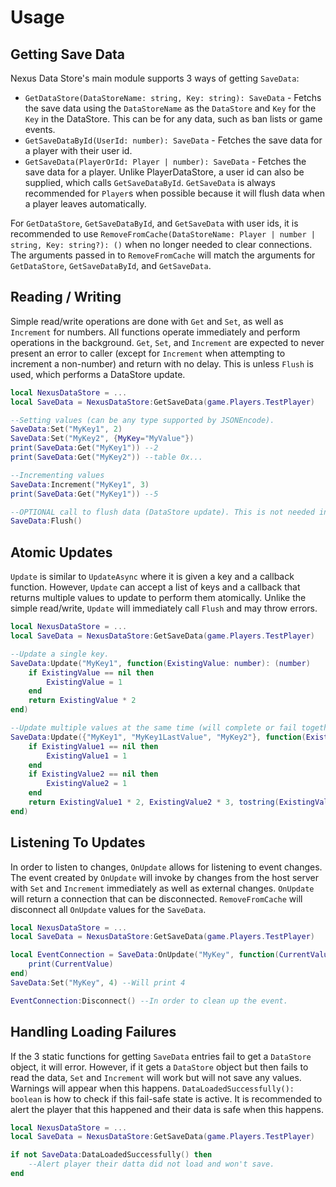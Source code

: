 # Usage
## Getting Save Data
Nexus Data Store's main module supports 3 ways of getting `SaveData`:
- `GetDataStore(DataStoreName: string, Key: string): SaveData` - Fetchs
  the save data using the `DataStoreName` as the `DataStore` and `Key`
  for the `Key` in the DataStore. This can be for any data, such
  as ban lists or game events.
- `GetSaveDataById(UserId: number): SaveData` - Fetches the save data
  for a player with their user id.
- `GetSaveData(PlayerOrId: Player | number): SaveData` - Fetches the
  save data for a player. Unlike PlayerDataStore, a user id can also
  be supplied, which calls `GetSaveDataById`. `GetSaveData` is always
  recommended for `Player`s when possible because it will flush data
  when a player leaves automatically.

For `GetDataStore`, `GetSaveDataById`, and `GetSaveData` with user ids,
it is recommended to use `RemoveFromCache(DataStoreName: Player | number | string, Key: string?): ()`
when no longer needed to clear connections. The arguments passed in to
`RemoveFromCache` will match the arguments for `GetDataStore`, `GetSaveDataById`,
and `GetSaveData`.

## Reading / Writing
Simple read/write operations are done with `Get` and `Set`, as well as
`Increment` for numbers. All functions operate immediately and perform
operations in the background. `Get`, `Set`, and `Increment` are expected
to never present an error to caller (except for `Increment` when attempting
to increment a non-number) and return with no delay. This is unless `Flush`
is used, which performs a DataStore update.

```lua
local NexusDataStore = ...
local SaveData = NexusDataStore:GetSaveData(game.Players.TestPlayer)

--Setting values (can be any type supported by JSONEncode).
SaveData:Set("MyKey1", 2)
SaveData:Set("MyKey2", {MyKey="MyValue"})
print(SaveData:Get("MyKey1")) --2
print(SaveData:Get("MyKey2")) --table 0x...

--Incrementing values
SaveData:Increment("MyKey1", 3)
print(SaveData:Get("MyKey1")) --5

--OPTIONAL call to flush data (DataStore update). This is not needed in most cases and can throw errors.
SaveData:Flush()
```

## Atomic Updates
`Update` is similar to `UpdateAsync` where it is given a key and a callback
function. However, `Update` can accept a list of keys and a callback that
returns multiple values to update to perform them atomically. Unlike the
simple read/write, `Update` will immediately call `Flush` and may throw errors.

```lua
local NexusDataStore = ...
local SaveData = NexusDataStore:GetSaveData(game.Players.TestPlayer)

--Update a single key.
SaveData:Update("MyKey1", function(ExistingValue: number): (number)
    if ExistingValue == nil then
        ExistingValue = 1
    end
    return ExistingValue * 2
end)

--Update multiple values at the same time (will complete or fail together).
SaveData:Update({"MyKey1", "MyKey1LastValue", "MyKey2"}, function(ExistingValue1: number, ExistingValue2: number, ExistingValue3: string): (number, number, string)
    if ExistingValue1 == nil then
        ExistingValue1 = 1
    end
    if ExistingValue2 == nil then
        ExistingValue2 = 1
    end
    return ExistingValue1 * 2, ExistingValue2 * 3, tostring(ExistingValue3)..tostring(ExistingValue1)..tostring(ExistingValue2)
end)
```

## Listening To Updates
In order to listen to changes, `OnUpdate` allows for listening to event changes.
The event created by `OnUpdate` will invoke by changes from the host server
with `Set` and `Increment` immediately as well as external changes. `OnUpdate`
will return a connection that can be disconnected. `RemoveFromCache`
will disconnect all `OnUpdate` values for the `SaveData`.

```lua
local NexusDataStore = ...
local SaveData = NexusDataStore:GetSaveData(game.Players.TestPlayer)

local EventConnection = SaveData:OnUpdate("MyKey", function(CurrentValue: number): ()
    print(CurrentValue)
end)
SaveData:Set("MyKey", 4) --Will print 4

EventConnection:Disconnect() --In order to clean up the event.
```

## Handling Loading Failures
If the 3 static functions for getting `SaveData` entries fail to get a
`DataStore` object, it will error. However, if it gets a `DataStore`
object but then fails to read the data, `Set` and `Increment` will work
but will not save any values. Warnings will appear when this happens.
`DataLoadedSuccessfully(): boolean` is how to check if this fail-safe
state is active. It is recommended to alert the player that this happened
and their data is safe when this happens.

```lua
local NexusDataStore = ...
local SaveData = NexusDataStore:GetSaveData(game.Players.TestPlayer)

if not SaveData:DataLoadedSuccessfully() then
    --Alert player their datta did not load and won't save.
end
```